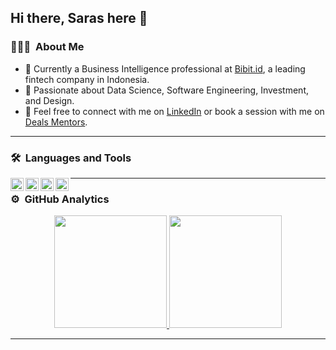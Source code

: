 ## Hi there, Saras here 👋

### 👩🏼‍💻 &nbsp;About Me

- 💼 Currently a Business Intelligence professional at [Bibit.id](https://bibit.id/), a leading fintech company in Indonesia.
- 🌱 Passionate about Data Science, Software Engineering, Investment, and Design.
- 💬 Feel free to connect with me on [LinkedIn](https://www.linkedin.com/in/sarasdewi2000/) or book a session with me on [Deals Mentors](https://dealls.com/en/mentoring/saraswati-831).

---

### 🛠 &nbsp;Languages and Tools

<a href="#"><img align="left" alt="Git" title="Git" width="21px" src="https://upload.wikimedia.org/wikipedia/commons/3/3f/Git_icon.svg" /></a>
<a href="#"><img align="left" alt="SQL" title="SQL" width="21px" src="https://github.com/fahernkhan/fahernkhan/assets/128980804/2bf886b8-c657-4a0b-a21e-f433071bf4d7" /></a>
<a href="#"><img align="left" alt="Python" title="Python" width="21px" src="https://upload.wikimedia.org/wikipedia/commons/c/c3/Python-logo-notext.svg" /></a>
<a href="#"><img align="left" alt="Tableau" title="Tableau" width="21px" src="https://img.icons8.com/color/200/tableau-software.png"/> </a>

---

### ⚙️ &nbsp;GitHub Analytics

<p align="center">
<a href="https://github.com/ShubhamSarda">
  <img height="180em" src="https://github-readme-stats-eight-theta.vercel.app/api?username=ShubhamSarda&show_icons=true&theme=buefy&include_all_commits=true&count_private=true"/>
  <img height="180em" src="https://github-readme-stats-eight-theta.vercel.app/api/top-langs/?username=ShubhamSarda&layout=compact&langs_count=8&theme=buefy"/>
</a>
</p>

---
